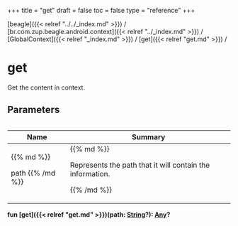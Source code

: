 +++
title = "get"
draft = false
toc = false
type = "reference"
+++

[beagle]({{< relref "../../_index.md" >}}) / [br.com.zup.beagle.android.context]({{< relref "../_index.md" >}}) / [GlobalContext]({{< relref "_index.md" >}}) / [get]({{< relref "get.md" >}}) / 



# get  


Get the content in context.



## Parameters  
<table>
  
  
<table>
  
<thead>
<tr>
<th>
Name  
</th>
<th>
Summary  
</th>
  
</tr>
</thead>
<tbody>
<tr>
<td>
{{% md %}}

path
{{% /md %}}
</td>
<td>
{{% md %}}



Represents the path that it will contain the information.


{{% /md %}}
</td>
</tr>

</tbody>
</table>
  
</table>
  
  
<b><b>fun [get]({{< relref "get.md" >}})(path: [String](https://kotlinlang.org/api/latest/jvm/stdlib/kotlin/-string/index.html)?): [Any](https://kotlinlang.org/api/latest/jvm/stdlib/kotlin/-any/index.html)?</b></b>  



